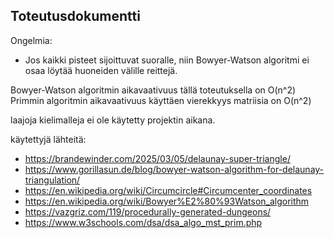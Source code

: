 ## Toteutusdokumentti

Ongelmia: 
- Jos kaikki pisteet sijoittuvat suoralle, niin Bowyer-Watson algoritmi ei osaa löytää huoneiden välille reittejä.

Bowyer-Watson algoritmin aikavaativuus tällä toteutuksella on O(n^2)
Primmin algoritmin aikavaativuus käyttäen vierekkyys matriisia on O(n^2)

laajoja kielimalleja ei ole käytetty projektin aikana.

käytettyjä lähteitä: 
- https://brandewinder.com/2025/03/05/delaunay-super-triangle/
- https://www.gorillasun.de/blog/bowyer-watson-algorithm-for-delaunay-triangulation/
- https://en.wikipedia.org/wiki/Circumcircle#Circumcenter_coordinates
- https://en.wikipedia.org/wiki/Bowyer%E2%80%93Watson_algorithm
- https://vazgriz.com/119/procedurally-generated-dungeons/
- https://www.w3schools.com/dsa/dsa_algo_mst_prim.php
